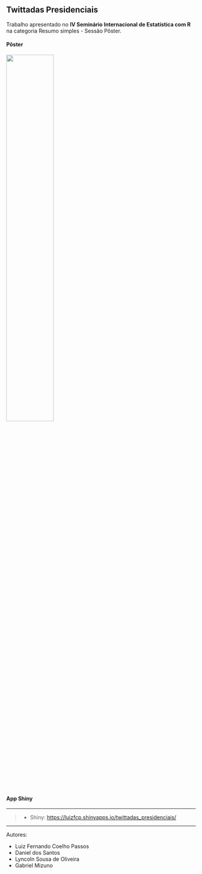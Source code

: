 ## Twittadas Presidenciais

Trabalho apresentado no **IV Seminário Internacional de Estatística com R** na categoria Resumo simples - Sessão Pôster.

#### Pôster

<a href="http://rpubs.com/luizfcp/twittadas_presidenciais">
<img src="man/figures/poster.png" width="50%" height="50%"/>
</a>

#### App Shiny
---

>- Shiny: https://luizfcp.shinyapps.io/twittadas_presidenciais/

---

Autores:

* Luiz Fernando Coelho Passos
* Daniel dos Santos
* Lyncoln Sousa de Oliveira
* Gabriel Mizuno
